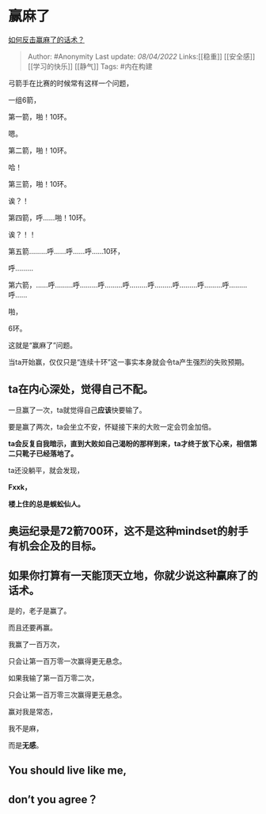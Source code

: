 # 赢麻了
[如何反击赢麻了的话术？](https://www.zhihu.com/question/451560446/answer/2424827798)

> Author: #Anonymity
> Last update: *08/04/2022*
> Links:[[稳重]] [[安全感]] [[学习的快乐]] [[静气]]
> Tags: #内在构建

弓箭手在比赛的时候常有这样一个问题，

一组6箭，

第一箭，啪！10环。

嗯。

第二箭，啪！10环。

哈！

第三箭，啪！10环。

诶？！

第四箭，呼……啪！10环。

诶？！！

第五箭………呼……呼……呼……10环，

呼………

第六箭，……呼………呼………呼………呼………呼………呼………呼………呼………呼……

啪，

6环。

这就是“赢麻了”问题。

当ta开始赢，仅仅只是“连续十环”这一事实本身就会令ta产生强烈的失败预期。

## **ta在内心深处，觉得自己不配。**

一旦赢了一次，ta就觉得自己**应该**快要输了。

要是赢了两次，ta会坐立不安，怀疑接下来的大败一定会罚金加倍。

**ta会反复自我暗示，直到大败如自己渴盼的那样到来，ta才终于放下心来，相信第二只靴子已经落地了。**

ta还没躺平，就会发现，

**Fxxk，**

**楼上住的总是蜈蚣仙人。**

## 奥运纪录是72箭700环，这不是这种mindset的射手有机会企及的目标。

## 如果你打算有一天能顶天立地，你就少说这种赢麻了的话术。

是的，老子是赢了。

而且还要再赢。

我赢了一百万次，

只会让第一百万零一次赢得更无悬念。

如果我输了第一百万零二次，

只会让第一百万零三次赢得更无悬念。

赢对我是常态，

我不是麻，

而是**无感**。

## You should live like me,

## don’t you agree？
